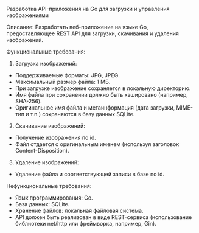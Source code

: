 Разработка API-приложения на Go для загрузки и управления изображениями

Описание:
Разработать веб-приложение на языке Go, предоставляющее REST API для загрузки, скачивания и удаления изображений.

Функциональные требования:

1. Загрузка изображений:
- Поддерживаемые форматы: JPG, JPEG.
- Максимальный размер файла: 1 МБ.
- При загрузке изображение сохраняется в локальную директорию.
- Имя файла при сохранении должно быть хэшировано (например, SHA-256).
- Оригинальное имя файла и метаинформация (дата загрузки, MIME-тип и т.п.) сохраняются в базу данных SQLite.

2. Скачивание изображений:
- Получение изображения по id.
- Файл отдается с оригинальным именем (используя заголовок Content-Disposition).

3. Удаление изображений:
- Удаление файла и соответствующей записи в базе по id.

Нефункциональные требования:
- Язык программирования: Go.
- База данных: SQLite.
- Хранение файлов: локальная файловая система.
- API должен быть реализован в виде REST-сервиса (использование библиотеки net/http или фреймворка, например, Gin).